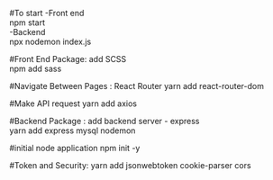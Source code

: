 #To start 
-Front end  
npm start  
-Backend   
npx nodemon index.js  

#Front End Package:
add SCSS   
npm add sass  

#Navigate Between Pages : React Router
yarn add react-router-dom  

#Make API request
yarn add axios  

#Backend Package : 
add backend server - express  
yarn add express mysql nodemon  

#initial node application
npm init -y  

#Token and Security:
yarn add jsonwebtoken cookie-parser cors  

